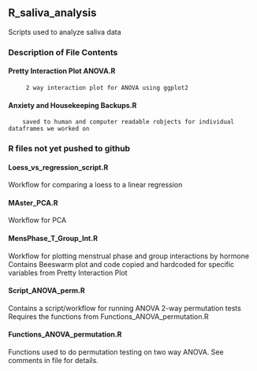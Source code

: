 ## R_saliva_analysis
 Scripts used to analyze saliva data


### Description of File Contents
####    Pretty Interaction Plot ANOVA.R
         2 way interaction plot for ANOVA using ggplot2
####    Anxiety and Housekeeping Backups.R
        saved to human and computer readable robjects for individual dataframes we worked on

### R files not yet pushed to github
#### Loess_vs_regression_script.R
 Workflow for comparing a loess to a linear regression
#### MAster_PCA.R
 Workflow for PCA
#### MensPhase_T_Group_Int.R
 Workflow for plotting menstrual phase and group interactions by hormone
Contains Beeswarm plot and code copied and hardcoded for specific variables from Pretty Interaction Plot
#### Script_ANOVA_perm.R
Contains a script/workflow for running ANOVA 2-way permutation tests
 Requires the functions from Functions_ANOVA_permutation.R
#### Functions_ANOVA_permutation.R
Functions used to do permutation testing on two way ANOVA. See comments in file for details.

